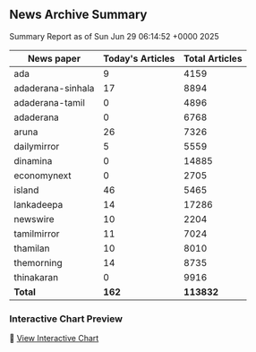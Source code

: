 <!-- @format -->

## News Archive Summary

Summary Report as of Sun Jun 29 06:14:52 +0000 2025

| News paper         | Today's Articles | Total Articles |
|--------------------|------------------|----------------|
| ada               | 9          | 4159        |
| adaderana-sinhala               | 17          | 8894        |
| adaderana-tamil               | 0          | 4896        |
| adaderana               | 0          | 6768        |
| aruna               | 26          | 7326        |
| dailymirror               | 5          | 5559        |
| dinamina               | 0          | 14885        |
| economynext               | 0          | 2705        |
| island               | 46          | 5465        |
| lankadeepa               | 14          | 17286        |
| newswire               | 10          | 2204        |
| tamilmirror               | 11          | 7024        |
| thamilan               | 10          | 8010        |
| themorning               | 14          | 8735        |
| thinakaran               | 0          | 9916        |
| **Total**          | **162**      | **113832** |

### Interactive Chart Preview
🔗 [View Interactive Chart](https://itscharukadeshan.github.io/sl_news_archive_data/news_chart_by_newspaper.html)

